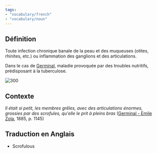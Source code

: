 ```yaml
---
tags:
- "vocabulary/french"
- "vocabulary/noun"
---
```


## Définition
Toute infection chronique banale de la peau et des muqueuses (otites, rhinites, etc.) ou inflammation des ganglions et des articulations. 

Dans le cas de [Germinal](Germinal%20-%20Emile%20Zola.md), maladie provoquée par des troubles nutritifs, prédisposant à la tuberculose. 

![300](tuberculous-cervical-lymphadenitis.jpg)

## Contexte
_Il était si petit, les membres grêles, avec des articulations énormes, grossies par des scrofules, qu'elle le prit à pleins bras_ ([Germinal - Emile Zola](Germinal%20-%20Emile%20Zola.md), 1885, p. 1145)

## Traduction en Anglais
- Scrofulous

